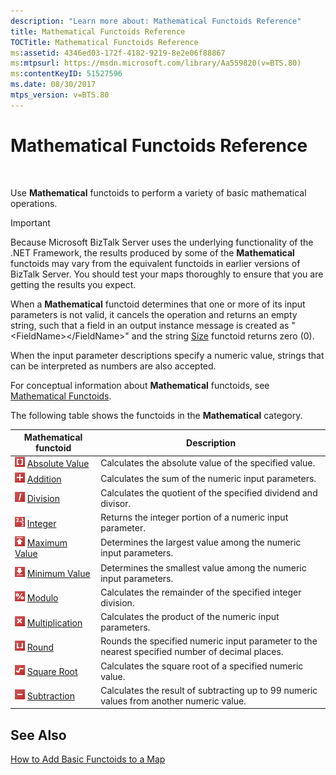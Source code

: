 ```yaml
---
description: "Learn more about: Mathematical Functoids Reference"
title: Mathematical Functoids Reference
TOCTitle: Mathematical Functoids Reference
ms:assetid: 4346ed03-172f-4182-9219-8e2e06f88867
ms:mtpsurl: https://msdn.microsoft.com/library/Aa559820(v=BTS.80)
ms:contentKeyID: 51527596
ms.date: 08/30/2017
mtps_version: v=BTS.80
---
```


# Mathematical Functoids Reference

 

Use **Mathematical** functoids to perform a variety of basic mathematical operations.


> [!IMPORTANT]
> <P>Because Microsoft BizTalk Server uses the underlying functionality of the .NET Framework, the results produced by some of the <STRONG>Mathematical</STRONG> functoids may vary from the equivalent functoids in earlier versions of BizTalk Server. You should test your maps thoroughly to ensure that you are getting the results you expect.</P>



When a **Mathematical** functoid determines that one or more of its input parameters is not valid, it cancels the operation and returns an empty string, such that a field in an output instance message is created as "\<FieldName\>\</FieldName\>" and the string [Size](size-functoid.md) functoid returns zero (0).

When the input parameter descriptions specify a numeric value, strings that can be interpreted as numbers are also accepted.

For conceptual information about **Mathematical** functoids, see [Mathematical Functoids](https://msdn.microsoft.com/library/aa559213\(v=bts.80\)).

The following table shows the functoids in the **Mathematical** category.

<table>
<thead>
<tr class="header">
<th>Mathematical functoid</th>
<th>Description</th>
</tr>
</thead>
<tbody>
<tr class="odd">
<td><img src="images/Aa561898.f16947e6-6c6e-4a38-bc1f-446d8e0d2e17(BTS.80).jpeg" alt="Icon that represents the Absolute Value functoid."/> <a href="absolute-value-functoid.md">Absolute Value</a></td>
<td>Calculates the absolute value of the specified value.</td>
</tr>
<tr class="even">
<td><img src="images/Aa560388.f6095b67-496f-4c2d-bf90-0480f18d4b5a(BTS.80).jpeg" alt="Icon that represents the Addition functoid."/> <a href="addition-functoid.md">Addition</a></td>
<td>Calculates the sum of the numeric input parameters.</td>
</tr>
<tr class="odd">
<td><img src="images/Aa578425.9a73420a-40d6-4dc4-8b06-4cb1c2b2afd4(BTS.80).jpeg" alt="Icon that represents the Division functoid."/> <a href="division-functoid.md">Division</a></td>
<td>Calculates the quotient of the specified dividend and divisor.</td>
</tr>
<tr class="even">
<td><img src="images/Aa560329.93d37f07-a527-4d12-8872-d7856e652c34(BTS.80).jpeg" alt="Icon that represents the Integer functoid."/> <a href="integer-functoid.md">Integer</a></td>
<td>Returns the integer portion of a numeric input parameter.</td>
</tr>
<tr class="odd">
<td><img src="images/Aa559820.ae1a9133-f2fe-4b48-b33f-ee2ed97737de(BTS.80).jpeg" alt="Icon that represents the Maximum Value functoid."/> <a href="maximum-value-functoid.md">Maximum Value</a></td>
<td>Determines the largest value among the numeric input parameters.</td>
</tr>
<tr class="even">
<td><img src="images/Aa561708.6635d089-292f-447f-b612-984e0b969c46(BTS.80).jpeg" alt="Icon that represents the Minimum Value functoid."/> <a href="minimum-value-functoid.md">Minimum Value</a></td>
<td>Determines the smallest value among the numeric input parameters.</td>
</tr>
<tr class="odd">
<td><img src="images/Aa578260.03bb8442-536b-466d-b7ee-dac5a21f28f5(BTS.80).jpeg" alt="Icon that represents the Modulo functoid."/> <a href="modulo-functoid.md">Modulo</a></td>
<td>Calculates the remainder of the specified integer division.</td>
</tr>
<tr class="even">
<td><img src="images/Aa547077.9a5b9d47-f92f-4aa9-a893-4fe748de4ea5(BTS.80).jpeg" alt="Icon that represents the Multiplication functoid."/> <a href="multiplication-functoid.md">Multiplication</a></td>
<td>Calculates the product of the numeric input parameters.</td>
</tr>
<tr class="odd">
<td><img src="images/Aa577673.ff25c636-ba90-404f-a911-eee519eade0c(BTS.80).jpeg" alt="Icon that represents the Round functoid."/> <a href="round-functoid.md">Round</a></td>
<td>Rounds the specified numeric input parameter to the nearest specified number of decimal places.</td>
</tr>
<tr class="even">
<td><img src="images/Aa559035.ee5224d4-3eaa-45d7-81ae-9909f2a21126(BTS.80).jpeg" alt="Icon that represents the Square Root functoid."/> <a href="square-root-functoid.md">Square Root</a></td>
<td>Calculates the square root of a specified numeric value.</td>
</tr>
<tr class="odd">
<td><img src="images/Aa558800.3ff3db5e-b89d-46fa-aadb-3966ac9eea56(BTS.80).jpeg" alt="Icon that represents the Subtraction functoid."/> <a href="subtraction-functoid.md">Subtraction</a></td>
<td>Calculates the result of subtracting up to 99 numeric values from another numeric value.</td>
</tr>
</tbody>
</table>


## See Also

[How to Add Basic Functoids to a Map](https://msdn.microsoft.com/library/aa560635\(v=bts.80\))

